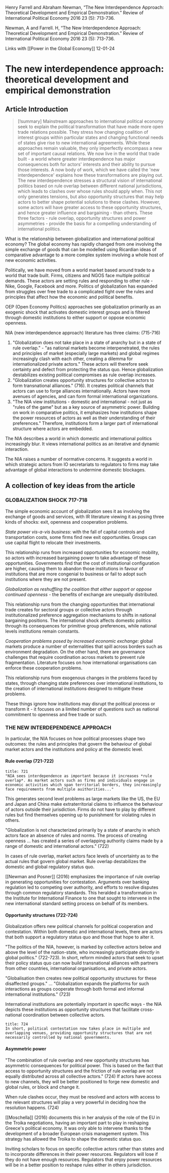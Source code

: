 Henry Farrell and Abraham Newman, “The New Interdependence Approach: Theoretical Development and Empirical Demonstration.” Review of International Political Economy 2016 23 (5): 713-736.

Newman, A and Farrell. H, “The New Interdependence Approach: Theoretical Development and Empirical Demonstration.” Review of International Political Economy 2016 23 (5): 713-736.

Links with [[Power in the Global Economy]]
12-01-24

# The new interdependence approach: theoretical development and empirical demonstration
## Article Introduction

>[!summary]
>Mainstream approaches to international political economy seek to explain the political transformation that have made more open trade relations possible. They stress how changing coalition of interest groups within particular states and changing functional needs of states give rise to new international agreements. While these approaches remain valuable, they only imperfectly encompass a new set of important causal relations. We now live in the world that trade built - a world where greater interdependence has major consequences both for actors' interests and their ability to pursue those interests. A now body of work, which we have called  the 'new interdependence' explains how these transformations are playing out. The new interdependence stresses a structural vision of international politics based on rule overlap between different national jurisdictions, which leads to clashes over whose rules should apply when. This not only generates tensions, but also opportunity structures that may help actors to better shape potential solutions to these clashes. However, some actors will have greater access to these opportunity structures, and hence greater influence and bargaining - than others. These three factors - rule overlap, opportunity structures and power asymmetries - provide the basis for a compelling understanding of international politics.


What is the relationship between globalization and international political economy? The global economy has rapidly changed from one involving the simple exchange of goods that can be modelled using Ricardian ideas of comparative advantage to a more complex system involving a whole host of new economic activities.

Politically, we have moved from a world market based around trade to a world that trade built. Firms, citizens and NGOS face multiple political demands. These actors are setting rules and responding to other rule - Nike, Google, Facebook and more. Politics of globalization has expanded from struggles over free trade to a complicated fight over the rules and principles that affect how the economic and political benefits.

OEP (Open Economy Politics) approaches see globalization primarily as an exogenic shock that activates domestic interest groups and is filtered through domestic institutions to either support or oppose economic openness.

NIA (new interdependence approach) literature has three claims: (715-716)
1. "Globalization does not take place in a state of anarchy but in a state of rule overlap." - "as national markets become interpenetrated, the rules and principles of market (especially large markets) and global regimes increasingly clash with each other, creating a dilemma for internationalized private actors." These actors will therefore seek certainty and defect from protecting the status quo. Hence globalization destabilizes existing political compromises as rule overlap increases.
2. "Globalization creates opportunity structures for collective actors to form transnational alliances." (716). It creates political channels that actors can use to forge alliances internationally. Actors have more avenues of agencies, and can form formal international organizations.
3. "The NIA view institutions - domestic and international - not just as "rules of the game" but as a key source of asymmetric power. Building on work in comparative politics, it emphasizes how institutions shape the power resources of actors as well as their understanding of their preferences." Therefore, institutions form a larger part of international structure where actors are embedded. 

The NIA describes a world in which domestic and international politics increasingly blur. It views international politics as an iterative and dynamic interaction.

The NIA raises a number of normative concerns. It suggests a world in which strategic actors from IO secretariats to regulators to firms may take advantage of global interactions to undermine domestic blockages.

## A collection of key ideas from the article

### GLOBALIZATION SHOCK 717-718

The simple economic account of globalization sees it as involving the exchange of goods and services, with IR literature viewing it as posing three kinds of shocks: exit, openness and cooperation problems.

*State power vis-a-vis business*: with the fall of capital controls and transportation costs, some firms find new exit opportunities. Groups can use capital flight to relocate their investments.

This relationship runs from increased opportunities for economic mobility, so actors with increased bargaining power to take advantage of these opportunities. Governments find that the cost of institutional configuration are higher, causing them to abandon those institutions in favour of institutions that are more congenial to business or fail to adopt such institutions where they are not present.

*Globalization as reshuffling the coalition that either support or oppose continued openness* - the benefits of exchange are unequally distributed.

This relationship runs from the changing opportunities that international trade creates for sectoral groups or collective actors through institutionalized preference aggregation mechanisms to shifts in national bargaining positions. The international shock affects domestic politics through its consequences for primitive group preferences, while national levels institutions remain constants.

*Cooperation problems posed by increased economic exchange*: global markets produce a number of externalities that spill across borders such as environment degradation. On the other hand, there are governance challenges that require coordination across markets to prevent rule fragmentation. Literature focuses on how international organisations can enforce these cooperation problems.

This relationship runs from exogenous changes in the problems faced by states, through changing state preferences over international institutions, to the creation of international institutions designed to mitigate these problems.

These things ignore how institutions may disrupt the political process or transform it - it focuses on a limited number of questions such as national commitment to openness and free trade or such.


### THE NEW INTERDEPENDENCE APPROACH

In particular, the NIA focuses on how political processes shape two outcomes: the rules and principles that govern the behaviour of global market actors and the institutions and policy at the domestic level.


#### Rule overlap (721-722)

```ad-quote
title: 721
"NIA sees interdependence as important because it increases *rule overlap*. As market actors such as firms and individuals engage in economic activities which span territorial borders, they increasingly face requirements from multiple auithorities..." 
```

This generates second level problems as large markets like the US, the EU and Japan and China make extraterritorial claims to influence the behaviour of actors outside their jurisdiction. Firms do not have to play by different rules but find themselves opening up to punishment for violating rules in others.

"Globalization is not characterized primarily by a state of anarchy in which actors face an absence of rules and norms. The process  of creating openness ... has created a series of overlapping authority claims made by a range of domestic and international actors." (722)

In cases of rule overlap, market actors face levels of uncertainty as to the actual rules that govern global market. Rule overlap destabilizes the domestic and global regulatory status quo.

[[Newman and Posner]] (2016) emphasizes the importance of rule overlap in generating opportunities for contestation. Arguments over banking regulation led to competing over authority, and efforts to resolve disputes through common regulatory standards. This heralded a transformation in the Institute for International Finance to one that sought to intervene in the new international standard setting process on behalf of its members.


#### Opportunity structures (722-724)

Globalization offers new political channels for political cooperation and contestation. Within both domestic and international levels, there are actors that both support a regulatory status quo and those that hope to alter it.

"The politics of the NIA, however, is marked by collective actors below and above the level of the nation-state, who increasingly participate *directly* in global politics." (722-723). In short, reform minded actors that seek to upset their policy status quo can now build transnational alliances with partners from other countries, international organisations, and private actors.

"Globalisation then creates new political opportunity structures for these disaffected groups." ... "Globalization expands the platforms for such interactions as groups cooperate through both formal and informal international institutions." (723)

International institutions are potentially important in specific ways - the NIA depicts these institutions as opportunity structures that facilitate cross-national coordination between collective actors.

```ad-quote
title: 724
In short, political contestation now takes place in multiple and overlapping venues, providing opportunity structures that are not necessarily controlled by national governments.
```


#### Asymmetric power

"The combination of rule overlap and new opportunity structures has asymmetric consequences for political power. This is based on the fact that access to opportunity structures and the friction of rule overlap are not equally distributed across all collective actors." (724) If actors have access to new channels, they will be better positioned to forge new domestic and global rules, or block and change it.

When rule clashes occur, they must be resolved and actors with access to the relevant structures will play a very powerful in deciding how the resolution happens. (724)

[[Moschella]] (2016) documents this in her analysis of the role of the EU in the Troika negotiations, having an important part to play in reshaping Greece's political economy. It was only able to intervene thanks to the development of a broader European crisis management system. This strategy has allowed the Troika to shape the domestic status quo.

Inviting scholars to focus on specific collective actors rather than states and to incorporate differences in their power resources. Regulators will lose if they do not have enough resources. Regulators that enjoy power resources will be in a better position to reshape rules either in others jurisdiction. 